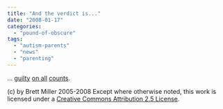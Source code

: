 ```yaml
---
title: "And the verdict is..."
date: "2008-01-17"
categories: 
  - "pound-of-obscure"
tags: 
  - "autism-parents"
  - "news"
  - "parenting"
---
```


... [guilty](http://www.pjstar.com/stories/011708/TRI_BFHBKR7R.008.php) [on all](http://www.examiner.com/a-1164390%7EMother_found_guilty_of_1st_degree_murder_in_autistic_girl_s_death.html) [counts](http://www.stltoday.com/stltoday/news/stories.nsf/illinoisnews/story/4E79885C5AC039BD862573D300762FE3?OpenDocument).

(c) by Brett Miller 2005-2008 Except where otherwise noted, this work is licensed under a [Creative Commons Attribution 2.5 License](http://creativecommons.org/licenses/by/2.5/).
